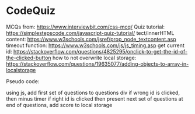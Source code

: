 # CodeQuiz

MCQs from: https://www.interviewbit.com/css-mcq/
Quiz tutorial: https://simplestepscode.com/javascript-quiz-tutorial/
tect/innerHTML content: https://www.w3schools.com/jsref/prop_node_textcontent.asp
timeout function: https://www.w3schools.com/js/js_timing.asp
get current id: https://stackoverflow.com/questions/4825295/onclick-to-get-the-id-of-the-clicked-button
how to not overwrite local storage: https://stackoverflow.com/questions/19635077/adding-objects-to-array-in-localstorage

Pseudo code:

using js, add first set of questions to questions div
if wrong id is clicked, then minus timer
if right id is clicked then present next set of questions
at end of questions, add score to local storage


